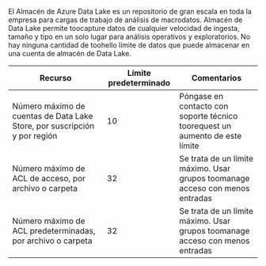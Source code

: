 El Almacén de Azure Data Lake es un repositorio de gran escala en toda la empresa para cargas de trabajo de análisis de macrodatos. Almacén de Data Lake permite toocapture datos de cualquier velocidad de ingesta, tamaño y tipo en un solo lugar para análisis operativos y exploratorios. No hay ninguna cantidad de toohello límite de datos que puede almacenar en una cuenta de almacén de Data Lake.

| **Recurso** | **Límite predeterminado** | **Comentarios** |
| --- | --- | --- |
| Número máximo de cuentas de Data Lake Store, por suscripción y por región |10 | Póngase en contacto con soporte técnico toorequest un aumento de este límite |
| Número máximo de ACL de acceso, por archivo o carpeta |32 | Se trata de un límite máximo. Usar grupos toomanage acceso con menos entradas |
| Número máximo de ACL predeterminadas, por archivo o carpeta |32 | Se trata de un límite máximo. Usar grupos toomanage acceso con menos entradas |
